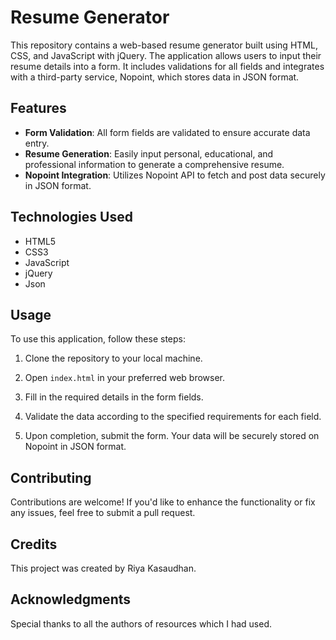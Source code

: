 # Resume Generator

This repository contains a web-based resume generator built using HTML, CSS, and JavaScript with jQuery. The application allows users to input their resume details into a form. It includes validations for all fields and integrates with a third-party service, Nopoint, which stores data in JSON format.

## Features

- **Form Validation**: All form fields are validated to ensure accurate data entry.
- **Resume Generation**: Easily input personal, educational, and professional information to generate a comprehensive resume.
- **Nopoint Integration**: Utilizes Nopoint API to fetch and post data securely in JSON format.

## Technologies Used

- HTML5
- CSS3
- JavaScript
- jQuery
- Json

## Usage

To use this application, follow these steps:

1. Clone the repository to your local machine.
2. Open `index.html` in your preferred web browser.

3. Fill in the required details in the form fields.

4. Validate the data according to the specified requirements for each field.

5. Upon completion, submit the form. Your data will be securely stored on Nopoint in JSON format.

## Contributing

Contributions are welcome! If you'd like to enhance the functionality or fix any issues, feel free to submit a pull request.

## Credits

This project was created by Riya Kasaudhan.

## Acknowledgments

Special thanks to all the authors of resources which I had used.
